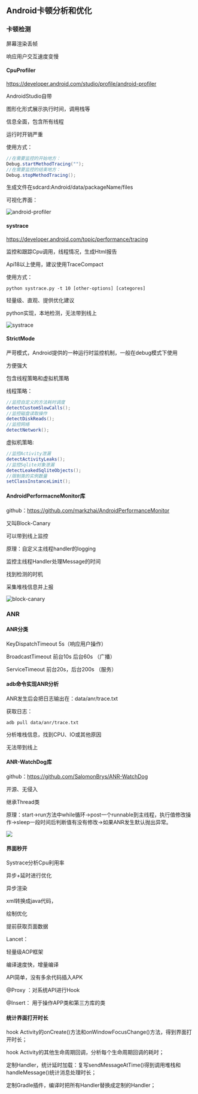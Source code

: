 ## Android卡顿分析和优化

### 卡顿检测

屏幕渲染丢帧

响应用户交互速度变慢

#### CpuProfiler

https://developer.android.com/studio/profile/android-profiler

AndroidStudio自带

图形化形式展示执行时间，调用栈等

信息全面，包含所有线程

运行时开销严重

使用方式：

```java
//在需要监控的开始地方：
Debug.startMethodTracing("");
//在需要监控的结束地方：
Debug.stopMethodTracing();
```

生成文件在sdcard:Android/data/packageName/files

可视化界面：

![android-profiler](src/android-profiler-callouts_2x.png)



#### systrace

https://developer.android.com/topic/performance/tracing

监控和跟踪Cpu调用，线程情况，生成Html报告

Api18以上使用，建议使用TraceCompact

使用方式：

```shell
python systrace.py -t 10 [other-options] [categores]
```

轻量级、直观、提供优化建议

python实现，本地检测，无法带到线上

![systrace](src/systrace-overview.png)



#### StrictMode

严苛模式，Android提供的一种运行时监控机制，一般在debug模式下使用

方便强大

包含线程策略和虚拟机策略

线程策略：

```java
//监控自定义的方法耗时调度
detectCustomSlowCalls();
//监控磁盘读取操作
detectDiskReads();
//监控网络
detectNetwork();
```

虚拟机策略:

```java
//监控Activity泄漏
detectActivityLeaks();
//监控Sqlite对象泄漏
detectLeakedSqliteObjects();
//限制类的实例数量
setClassInstanceLimit();
```



#### AndroidPerformacneMonitor库

github：https://github.com/markzhai/AndroidPerformanceMonitor

又叫Block-Canary

可以带到线上监控

原理：自定义主线程handler的logging

监控主线程Handler处理Message的时间

找到检测的时机

采集堆栈信息并上报

![block-canary](src/block-canary.png)



### ANR

#### ANR分类

KeyDispatchTimeout 5s（响应用户操作）

BroadcastTimeout 前台10s 后台60s （广播）

ServiceTimeout 前台20s，后台200s （服务）



#### adb命令实现ANR分析

ANR发生后会把日志输出在：data/anr/trace.txt

获取日志：

```shell
adb pull data/anr/trace.txt
```

分析堆栈信息，找到CPU、IO或其他原因

无法带到线上



#### ANR-WatchDog库

github：https://github.com/SalomonBrys/ANR-WatchDog

开源、无侵入

继承Thread类

原理：start->run方法中while循环->post一个runnable到主线程，执行值修改操作->sleep一段时间后判断值有没有修改->如果ANR发生默认抛出异常。

![](src/anr-watch-dog.png)



#### 界面秒开

Systrace分析Cpu利用率

异步+延时进行优化

异步渲染

xml转换成java代码，

绘制优化

提前获取页面数据

Lancet：

轻量级AOP框架

编译速度快，增量编译

API简单，没有多余代码插入APK

@Proxy ：对系统API进行Hook

@Insert： 用于操作APP类和第三方库的类



#### 统计界面打开时长

hook Activity的onCreate()方法和onWindowFocusChange()方法，得到界面打开时长；

hook Activity的其他生命周期回调，分析每个生命周期回调的耗时；

定制Handler，统计延时加载：复写sendMessageAtTime()得到调用堆栈和handleMessage()统计消息处理时长；

定制Gradle插件，编译时把所有Handler替换成定制的Handler；

















